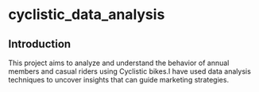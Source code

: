 # cyclistic_data_analysis

## Introduction

This project aims to analyze and understand the behavior of annual members and casual riders using Cyclistic bikes.I have used data analysis techniques to uncover insights that can guide marketing strategies.
